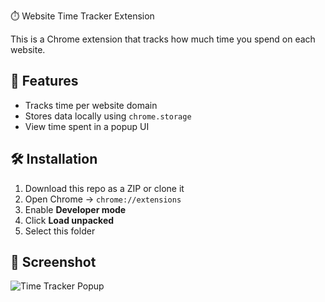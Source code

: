 ⏱️ Website Time Tracker Extension

This is a Chrome extension that tracks how much time you spend on each website.

## 🔧 Features
- Tracks time per website domain
- Stores data locally using `chrome.storage`
- View time spent in a popup UI

## 🛠️ Installation
1. Download this repo as a ZIP or clone it
2. Open Chrome → `chrome://extensions`
3. Enable **Developer mode**
4. Click **Load unpacked**
5. Select this folder

## 📸 Screenshot
![Time Tracker Popup](https://github.com/user-attachments/assets/895547ca-8794-4bd4-b7ec-9ddc17f61b17)

